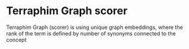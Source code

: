 # Terraphim Graph scorer

Terraphim Graph (scorer) is using unique graph embeddings, where the rank of the term is defined by number of synonyms connected to the concept
